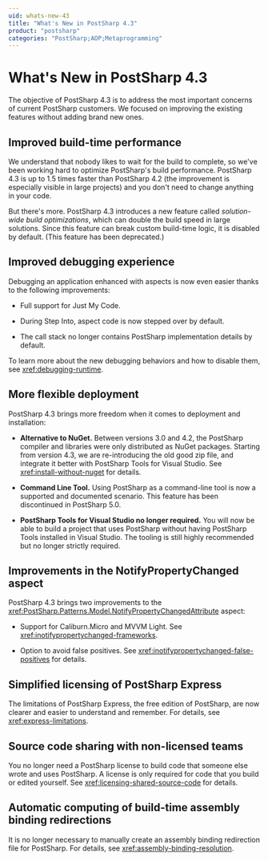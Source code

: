 ```yaml
---
uid: whats-new-43
title: "What's New in PostSharp 4.3"
product: "postsharp"
categories: "PostSharp;AOP;Metaprogramming"
---
```

# What's New in PostSharp 4.3

The objective of PostSharp 4.3 is to address the most important concerns of current PostSharp customers. We focused on improving the existing features without adding brand new ones.


## Improved build-time performance

We understand that nobody likes to wait for the build to complete, so we've been working hard to optimize PostSharp's build performance. PostSharp 4.3 is up to 1.5 times faster than PostSharp 4.2 (the improvement is especially visible in large projects) and you don't need to change anything in your code.

But there's more. PostSharp 4.3 introduces a new feature called *solution-wide build optimizations*, which can double the build speed in large solutions. Since this feature can break custom build-time logic, it is disabled by default. (This feature has been deprecated.) 


## Improved debugging experience

Debugging an application enhanced with aspects is now even easier thanks to the following improvements:

* Full support for Just My Code.

* During Step Into, aspect code is now stepped over by default.

* The call stack no longer contains PostSharp implementation details by default.

To learn more about the new debugging behaviors and how to disable them, see <xref:debugging-runtime>. 


## More flexible deployment

PostSharp 4.3 brings more freedom when it comes to deployment and installation:

* **Alternative to NuGet.** Between versions 3.0 and 4.2, the PostSharp compiler and libraries were only distributed as NuGet packages. Starting from version 4.3, we are re-introducing the old good zip file, and integrate it better with PostSharp Tools for Visual Studio. See <xref:install-without-nuget> for details. 

* **Command Line Tool.** Using PostSharp as a command-line tool is now a supported and documented scenario. This feature has been discontinued in PostSharp 5.0. 

* **PostSharp Tools for Visual Studio no longer required.** You will now be able to build a project that uses PostSharp without having PostSharp Tools installed in Visual Studio. The tooling is still highly recommended but no longer strictly required. 


## Improvements in the NotifyPropertyChanged aspect

PostSharp 4.3 brings two improvements to the <xref:PostSharp.Patterns.Model.NotifyPropertyChangedAttribute> aspect: 

* Support for Caliburn.Micro and MVVM Light. See <xref:inotifypropertychanged-frameworks>. 

* Option to avoid false positives. See <xref:inotifypropertychanged-false-positives> for details. 


## Simplified licensing of PostSharp Express

The limitations of PostSharp Express, the free edition of PostSharp, are now clearer and easier to understand and remember. For details, see <xref:express-limitations>. 


## Source code sharing with non-licensed teams

You no longer need a PostSharp license to build code that someone else wrote and uses PostSharp. A license is only required for code that you build or edited yourself. See <xref:licensing-shared-source-code> for details. 


## Automatic computing of build-time assembly binding redirections

It is no longer necessary to manually create an assembly binding redirection file for PostSharp. For details, see <xref:assembly-binding-resolution>. 


